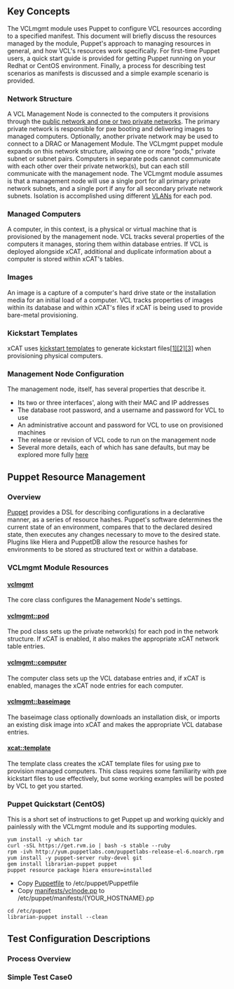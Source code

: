 Key Concepts
------------
The VCLmgmt module uses Puppet to configure VCL resources according to a specified manifest.  This document will briefly discuss the resources managed by the module, Puppet's approach to managing resources in general, and how VCL's resources work specifically.  For first-time Puppet users, a quick start guide is provided for getting Puppet running on your Redhat or CentOS environment.  Finally, a process for describing test scenarios as manifests is discussed and a simple example scenario is provided. 

### Network Structure
A VCL Management Node is connected to the computers it provisions through the [public network and one or two private networks](https://cwiki.apache.org/confluence/display/VCL/Network+Layout).  The primary private network is responsible for pxe booting and delivering images to managed computers.  Optionally, another private network may be used to connect to a DRAC or Management Module.  The VCLmgmt puppet module expands on this network structure, allowing one or more "pods," private subnet or subnet pairs.  Computers in separate pods cannot communicate with each other over their private network(s), but can each still communicate with the management node.  The VCLmgmt module assumes is that a management node will use a single port for all primary private network subnets, and a single port if any for all secondary private network subnets.  Isolation is accomplished using different [VLANs](http://en.wikipedia.org/wiki/Virtual_LAN) for each pod. 

### Managed Computers
A computer, in this context, is a physical or virtual machine that is provisioned by the management node.  VCL tracks several properties of the computers it manages, storing them within database entries.  If VCL is deployed alongside xCAT, additional and duplicate information about a computer is stored within xCAT's tables. 

### Images
An image is a capture of a computer's hard drive state or the installation media for an initial load of a computer.  VCL tracks properties of images within its database and within xCAT's files if xCAT is being used to provide bare-metal provisioning.  

### Kickstart Templates
xCAT uses [kickstart templates](http://sumavi.com/sections/kickstart-templates) to generate kickstart files[[1]](https://docs.oracle.com/cd/E24628_01/em.121/e27046/appdx_pxeboot.htm#EMLCM12199)[[2]](http://wiki.centos.org/HowTos/NetworkInstallServer)[[3]](https://access.redhat.com/documentation/en-US/Red_Hat_Network_Satellite/5.3/html/Deployment_Guide/s1-provisioning-profiles.html) when provisioning physical computers.  

### Management Node Configuration
The management node, itself, has several properties that describe it.  
* Its two or three interfaces', along with their MAC and IP addresses
* The database root password, and a username and password for VCL to use
* An administrative account and password for VCL to use on provisioned machines
* The release or revision of VCL code to run on the management node
* Several more details, each of which has sane defaults, but may be explored more fully [here](https://github.com/oeudtinsanmie/oeudtinsanmie-vclmgmt/blob/master/README.md)

Puppet Resource Management
--------------------------

### Overview
[Puppet](https://docs.puppetlabs.com/) provides a DSL for describing configurations in a declarative manner, as a series of resource hashes.  Puppet's software determines the current state of an environment, compares that to the declared desired state, then executes any changes necessary to move to the desired state.  Plugins like Hiera and PuppetDB allow the resource hashes for environments to be stored as structured text or within a database.

### VCLmgmt Module Resources
#### [vclmgmt](https://github.com/oeudtinsanmie/oeudtinsanmie-vclmgmt/blob/master/README.md#vclmgmt-)
The core class configures the Management Node's settings.  

#### [vclmgmt::pod](https://github.com/oeudtinsanmie/oeudtinsanmie-vclmgmt/blob/master/README.md#vclmgmtpod-)
The pod class sets up the private network(s) for each pod in the network structure.  If xCAT is enabled, it also makes the appropriate xCAT network table entries.

#### [vclmgmt::computer](https://github.com/oeudtinsanmie/oeudtinsanmie-vclmgmt/blob/master/README.md#vclmgmtcomputer-)
The computer class sets up the VCL database entries and, if xCAT is enabled, manages the xCAT node entries for each computer.

#### [vclmgmt::baseimage](https://github.com/oeudtinsanmie/oeudtinsanmie-vclmgmt/blob/master/README.md#vclmgmtbaseimage-)
The baseimage class optionally downloads an installation disk, or imports an existing disk image into xCAT and makes the appropriate VCL database entries.

#### [xcat::template](https://github.com/oeudtinsanmie/oeudtinsanmie-xcat/blob/master/README.md#xcattemplate-)
The template class creates the xCAT template files for using pxe to provision managed computers.  This class requires some familiarity with pxe kickstart files to use effectively, but some working examples will be posted by VCL to get you started.

### Puppet Quickstart (CentOS)
This is a short set of instructions to get Puppet up and working quickly and painlessly with the VCLmgmt module and its supporting modules.  

```
yum install -y which tar
curl -sSL https://get.rvm.io | bash -s stable --ruby
rpm -ivh http://yum.puppetlabs.com/puppetlabs-release-el-6.noarch.rpm
yum install -y puppet-server ruby-devel git
gem install librarian-puppet puppet
puppet resource package hiera ensure=installed
```

* Copy [Puppetfile](https://github.com/oeudtinsanmie/vcl-docker/blob/master/Puppetfile) to /etc/puppet/Puppetfile
* Copy [manifests/vclnode.pp](https://github.com/oeudtinsanmie/vcl-docker/blob/master/manifests/vclnode.pp) to /etc/puppet/manifests/{YOUR_HOSTNAME}.pp

```
cd /etc/puppet
librarian-puppet install --clean
```

Test Configuration Descriptions
-------------------------------

### Process Overview


### Simple Test Case0

